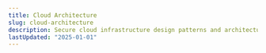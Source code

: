 ```yaml
---
title: Cloud Architecture
slug: cloud-architecture
description: Secure cloud infrastructure design patterns and architectures
lastUpdated: "2025-01-01"
---
```

